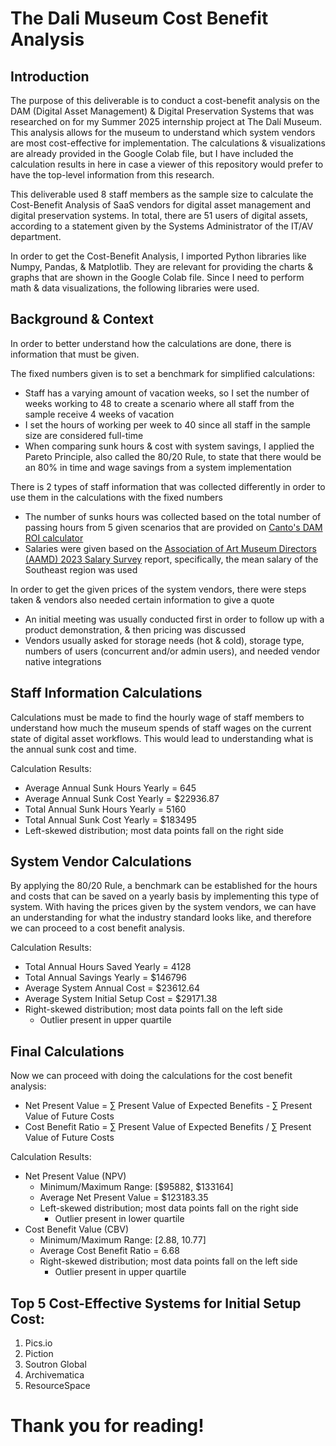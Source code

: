 # The Dali Museum Cost Benefit Analysis

## Introduction
The purpose of this deliverable is to conduct a cost-benefit analysis on the DAM (Digital Asset Management) & Digital Preservation Systems that was researched on for my Summer 2025 internship project at The Dalí Museum. This analysis allows for the museum to understand which system vendors are most cost-effective for implementation. The calculations & visualizations are already provided in the Google Colab file, but I have included the calculation results in here in case a viewer of this repository would prefer to have the top-level information from this research.

This deliverable used 8 staff members as the sample size to calculate the Cost-Benefit Analysis of SaaS vendors for digital asset management and digital preservation systems. In total, there are 51 users of digital assets, according to a statement given by the Systems Administrator of the IT/AV department.

In order to get the Cost-Benefit Analysis, I imported Python libraries like Numpy, Pandas, & Matplotlib. They are relevant for providing the charts & graphs that are shown in the Google Colab file. Since I need to perform math & data visualizations, the following libraries were used.

## Background & Context
In order to better understand how the calculations are done, there is information that must be given.

The fixed numbers given is to set a benchmark for simplified calculations:
- Staff has a varying amount of vacation weeks, so I set the number of weeks working to 48 to create a scenario where all staff from the sample receive 4 weeks of vacation
- I set the hours of working per week to 40 since all staff in the sample size are considered full-time
- When comparing sunk hours & cost with system savings, I applied the Pareto Principle, also called the 80/20 Rule, to state that there would be an 80% in time and wage savings from a system implementation

There is 2 types of staff information that was collected differently in order to use them in the calculations with the fixed numbers
- The number of sunks hours was collected based on the total number of passing hours from 5 given scenarios that are provided on [Canto's DAM ROI calculator](https://www.canto.com/dam-roi/)
- Salaries were given based on the [Association of Art Museum Directors (AAMD) 2023 Salary Survey](https://thedali-my.sharepoint.com/my?id=%2Fpersonal%2Fasierra%5Fthedali%5Fonmicrosoft%5Fcom%2FDocuments%2FAttachments%2FAAMD%5FSalary%20Survey%202023%2Epdf&parent=%2Fpersonal%2Fasierra%5Fthedali%5Fonmicrosoft%5Fcom%2FDocuments%2FAttachments&ga=1) report, specifically, the mean salary of the Southeast region was used

In order to get the given prices of the system vendors, there were steps taken & vendors also needed certain information to give a quote
- An initial meeting was usually conducted first in order to follow up with a product demonstration, & then pricing was discussed
- Vendors usually asked for storage needs (hot & cold), storage type, numbers of users (concurrent and/or admin users), and needed vendor native integrations

## Staff Information Calculations
Calculations must be made to find the hourly wage of staff members to understand how much the museum spends of staff wages on the current state of digital asset workflows. This would lead to understanding what is the annual sunk cost and time.

Calculation Results:
- Average Annual Sunk Hours Yearly = 645
- Average Annual Sunk Cost Yearly = $22936.87
- Total Annual Sunk Hours Yearly = 5160
- Total Annual Sunk Cost Yearly = $183495
- Left-skewed distribution​; most data points fall on the right side

## System Vendor Calculations
By applying the 80/20 Rule, a benchmark can be established for the hours and costs that can be saved on a yearly basis by implementing this type of system. With having the prices given by the system vendors, we can have an understanding for what the industry standard looks like, and therefore we can proceed to a cost benefit analysis.

Calculation Results:
- Total Annual Hours Saved Yearly = 4128
- Total Annual Savings Yearly = $146796
- Average System Annual Cost = $23612.64
- Average System Initial Setup Cost = $29171.38
- Right-skewed distribution​; most data points fall on the left side​
  - Outlier present in upper quartile

## Final Calculations
Now we can proceed with doing the calculations for the cost benefit analysis:
- Net Present Value = ∑ Present Value of Expected Benefits - ∑ Present Value of Future Costs
- Cost Benefit Ratio = ∑ Present Value of Expected Benefits / ∑ Present Value of Future Costs

Calculation Results:
- Net Present Value (NPV)
  - Minimum/Maximum Range: [$95882, $133164]
  - Average Net Present Value = $123183.35
  - Left-skewed distribution; most data points fall on the right side
    - Outlier present in lower quartile
- Cost Benefit Value (CBV)
  - Minimum/Maximum Range: [2.88, 10.77]
  - Average Cost Benefit Ratio = 6.68
  - Right-skewed distribution; most data points fall on the left side
    - Outlier present in upper quartile

## Top 5 Cost-Effective Systems for Initial Setup Cost:
1. Pics.io
2. Piction
3. Soutron Global
4. Archivematica
5. ResourceSpace

# Thank you for reading!
